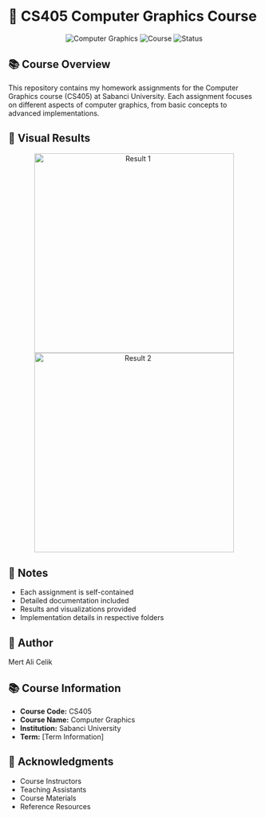 # 🎨 CS405 Computer Graphics Course

<div align="center">

![Computer Graphics](https://img.shields.io/badge/CS405-Computer%20Graphics-blueviolet)
![Course](https://img.shields.io/badge/Sabanci%20University-CS405-blue)
![Status](https://img.shields.io/badge/Status-Completed-success)

</div>

## 📚 Course Overview

This repository contains my homework assignments for the Computer Graphics course (CS405) at Sabanci University. Each assignment focuses on different aspects of computer graphics, from basic concepts to advanced implementations.


## 🎨 Visual Results

<div align="center">
  <img src="path/to/result1.png" alt="Result 1" width="400"/>
  <img src="path/to/result2.png" alt="Result 2" width="400"/>
</div>

## 📝 Notes

- Each assignment is self-contained
- Detailed documentation included
- Results and visualizations provided
- Implementation details in respective folders

## 👤 Author

Mert Ali Celik

## 📚 Course Information

- **Course Code:** CS405
- **Course Name:** Computer Graphics
- **Institution:** Sabanci University
- **Term:** [Term Information]

## 🙏 Acknowledgments

- Course Instructors
- Teaching Assistants
- Course Materials
- Reference Resources
